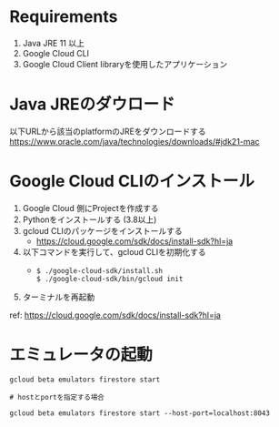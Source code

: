 # Requirements

1. Java JRE 11 以上
2. Google Cloud CLI
3. Google Cloud Client libraryを使用したアプリケーション

# Java JREのダウロード

以下URLから該当のplatformのJREをダウンロードする
https://www.oracle.com/java/technologies/downloads/#jdk21-mac

# Google Cloud CLIのインストール

1. Google Cloud 側にProjectを作成する
2. Pythonをインストールする (3.8以上)
3. gcloud CLIのパッケージをインストールする
    - https://cloud.google.com/sdk/docs/install-sdk?hl=ja
4. 以下コマンドを実行して、gcloud CLIを初期化する
    - ```shell
      $ ./google-cloud-sdk/install.sh
      $ ./google-cloud-sdk/bin/gcloud init
      ```
5. ターミナルを再起動

ref: https://cloud.google.com/sdk/docs/install-sdk?hl=ja
      
# エミュレータの起動

```shell
gcloud beta emulators firestore start

# hostとportを指定する場合

gcloud beta emulators firestore start --host-port=localhost:8043
```
